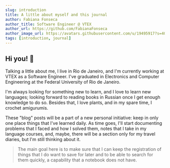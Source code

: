 ```yaml
---
slug: introduction
title: A little about myself and this journal
author: Fabiana Fonseca
author_title: Software Engineer @ VTEX
author_url: https://github.com/FabianaFonseca
author_image_url: https://avatars.githubusercontent.com/u/19495917?s=400&u=302696fe63b0bceec347a6b90dd42bddcea1cf43&v=4
tags: [introduction, journal]
---
```


## Hi you! 👋

Talking a little about me, I live in Rio de Janeiro, and I'm currently working at VTEX as a Software Engineer. I've graduated in Electronics and Computer Engineering at the Federal University of Rio de Janeiro.

I'm always looking for something new to learn, and I love to learn new languages; looking forward to reading books in Russian once I get enough knowledge to do so. Besides that, I love plants, and in my spare time, I crochet amigurumis.

These "blog" posts will be a part of a new personal initiative: keep in only one place things that I've learned daily. As time goes, I'll start documenting problems that I faced and how I solved them, notes that I take in my language courses, and, maybe, there will be a section only for my travel diaries, but I'm still thinking about it. 

> The main goal here is to make sure that I can keep the registration of things that I do want to save for later and to be able to search for them quickly, a capability that a notebook does not have.
